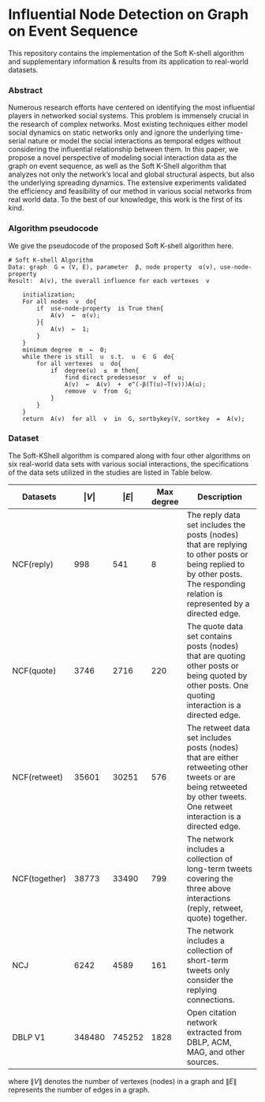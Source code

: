 # Influential Node Detection on Graph on Event Sequence
This repository contains the implementation of the Soft K-shell algorithm and supplementary information \& results from its application to real-world datasets.

### Abstract

Numerous research efforts have centered on identifying the most influential players in networked social systems. This problem is immensely crucial in the research of complex networks. Most existing techniques either model social dynamics on static networks only and ignore the underlying time-serial nature or model the social interactions as temporal edges without considering the influential relationship between them. In this paper, we propose a novel perspective of modeling social interaction data as the graph on event sequence, as well as the Soft K-Shell algorithm that analyzes not only the network’s local and global structural aspects, but also the underlying spreading dynamics. The extensive experiments validated the efficiency and feasibility of our method in various social networks from real world data. To the best of our knowledge, this work is the first of its kind.

### Algorithm pseudocode
We give the pseudocode of the proposed Soft K-shell algorithm here.

```{r, highlight=TRUE}
# Soft K-shell Algorithm
Data: graph  G = (V, E), parameter  β, node property  α(v), use-node-property
Result:  A(v), the overall influence for each vertexes  v

    initialization;
    For all nodes  v  do{
        if  use-node-property  is True then{
            A(v)  ←  α(v);
        }{
            A(v)  ←  1;
        }
    }
    minimum degree  m  ←  0;
    while there is still  u  s.t.  u  ∈  G  do{
        for all vertexes  u  do{
            if  degree(u)  ≤  m then{
                find direct predessesor  v  of  u;
                A(v)  ←  A(v)  +  e^(-β(T(u)−T(v)))A(u);
                remove  v  from  G;
            }
        }
    }
    return  A(v)  for all  v  in  G, sortbykey(V, sortkey  =  A(v);
```

### Dataset
The Soft-KShell algorithm is compared along with four other algorithms on six real-world data sets with various social interactions, the specifications of the data sets utilized in the studies are listed in Table below.

| Datasets      |  $\|V\|$         | $\|E\|$          | Max degree | Description                                    |
|---------------|------------------|------------------|------------|------------------------------------------------|
|NCF(reply)     | 998              | 541              | 8          |The reply data set includes the posts  (nodes) that are replying  to other posts or being replied to by other posts. The responding relation is represented by a directed edge.|
|NCF(quote)     | 3746             | 2716             | 220        |The quote data set contains posts (nodes) that are quoting other posts or being quoted by other posts.  One quoting interaction is a directed edge.|
|NCF(retweet)   | 35601            | 30251            | 576        |The retweet data set includes posts (nodes) that are either  retweeting other tweets or are being retweeted by other tweets. One retweet interaction is a directed edge.|
|NCF(together)  | 38773            | 33490            | 799        |The network includes a collection of long-term tweets covering the three above interactions (reply, retweet, quote) together.|
|NCJ            | 6242             | 4589             | 161        |The network includes a collection of short-term tweets only consider the replying connections.|
|DBLP V1        | 348480           | 745252           | 1828       |Open citation network extracted from DBLP, ACM, MAG, and other sources.|

where $\|V\|$ denotes the number of vertexes (nodes) in a graph and $\|E\|$ represents the number of edges in a graph.
